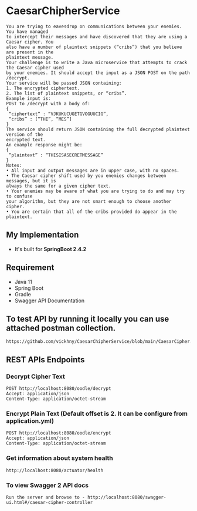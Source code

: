 # CaesarChipherService
```
You are trying to eavesdrop on communications between your enemies. You have managed
to intercept their messages and have discovered that they are using a Caesar cipher. You
also have a number of plaintext snippets (“cribs”) that you believe are present in the
plaintext message.
Your challenge is to write a Java microservice that attempts to crack the Caesar cipher used
by your enemies. It should accept the input as a JSON POST on the path /decrypt.
Your service will be passed JSON containing:
1. The encrypted ciphertext.
2. The list of plaintext snippets, or “cribs”.
Example input is:
POST to /decrypt with a body of:
{
 “ciphertext” : “VJKUKUCUGETGVOGUUCIG”,
 “cribs” : [“THI”, “MES”]
}
The service should return JSON containing the full decrypted plaintext version of the
encrypted text.
An example response might be:
{
 “plaintext” : “THISISASECRETMESSAGE”
}
Notes:
• All input and output messages are in upper case, with no spaces.
• The Caesar cipher shift used by you enemies changes between messages, but it is
always the same for a given cipher text.
• Your enemies may be aware of what you are trying to do and may try to confuse
your algorithm, but they are not smart enough to choose another cipher.
• You are certain that all of the cribs provided do appear in the plaintext.
```

## My Implementation

* It's built for **SpringBoot 2.4.2**

## Requirement
* Java 11
* Spring Boot
* Gradle
* Swagger API Documentation


## To test API by running it locally you can use attached postman collection.
```
https://github.com/vickhny/CaesarChipherService/blob/main/CaesarCipher.postman_collection.json
```


## REST APIs Endpoints
### Decrypt Cipher Text
```
POST http://localhost:8080/oodle/decrypt
Accept: application/json
Content-Type: application/octet-stream
```


### Encrypt Plain Text (Default offset is 2. It can be configure from application.yml)
```
POST http://localhost:8080/oodle/encrypt
Accept: application/json
Content-Type: application/octet-stream
```



### Get information about system health
```
http://localhost:8080/actuator/health

```

### To view Swagger 2 API docs
```
Run the server and browse to - http://localhost:8080/swagger-ui.html#/caesar-cipher-controller
```

